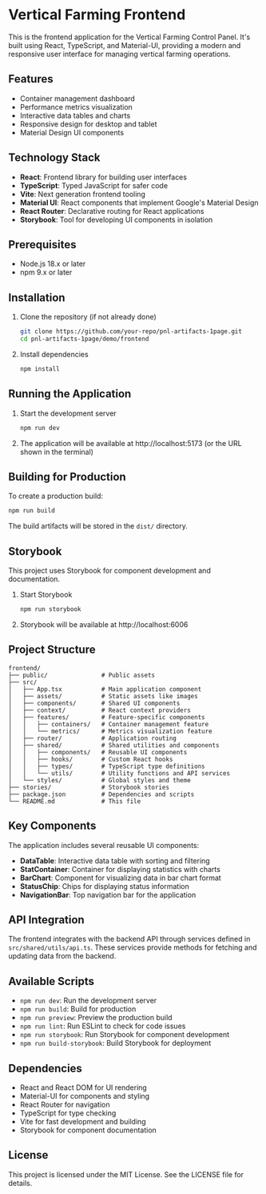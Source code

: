 # Vertical Farming Frontend

This is the frontend application for the Vertical Farming Control Panel. It's built using React, TypeScript, and Material-UI, providing a modern and responsive user interface for managing vertical farming operations.

## Features

- Container management dashboard 
- Performance metrics visualization
- Interactive data tables and charts
- Responsive design for desktop and tablet
- Material Design UI components

## Technology Stack

- **React**: Frontend library for building user interfaces
- **TypeScript**: Typed JavaScript for safer code
- **Vite**: Next generation frontend tooling
- **Material UI**: React components that implement Google's Material Design
- **React Router**: Declarative routing for React applications
- **Storybook**: Tool for developing UI components in isolation

## Prerequisites

- Node.js 18.x or later
- npm 9.x or later

## Installation

1. Clone the repository (if not already done)
   ```bash
   git clone https://github.com/your-repo/pnl-artifacts-1page.git
   cd pnl-artifacts-1page/demo/frontend
   ```

2. Install dependencies
   ```bash
   npm install
   ```

## Running the Application

1. Start the development server
   ```bash
   npm run dev
   ```

2. The application will be available at http://localhost:5173 (or the URL shown in the terminal)

## Building for Production

To create a production build:
```bash
npm run build
```

The build artifacts will be stored in the `dist/` directory.

## Storybook

This project uses Storybook for component development and documentation.

1. Start Storybook
   ```bash
   npm run storybook
   ```

2. Storybook will be available at http://localhost:6006

## Project Structure

```
frontend/
├── public/               # Public assets
├── src/
│   ├── App.tsx           # Main application component
│   ├── assets/           # Static assets like images
│   ├── components/       # Shared UI components
│   ├── context/          # React context providers
│   ├── features/         # Feature-specific components
│   │   ├── containers/   # Container management feature
│   │   └── metrics/      # Metrics visualization feature
│   ├── router/           # Application routing
│   ├── shared/           # Shared utilities and components
│   │   ├── components/   # Reusable UI components
│   │   ├── hooks/        # Custom React hooks
│   │   ├── types/        # TypeScript type definitions
│   │   └── utils/        # Utility functions and API services
│   └── styles/           # Global styles and theme
├── stories/              # Storybook stories
├── package.json          # Dependencies and scripts
└── README.md             # This file
```

## Key Components

The application includes several reusable UI components:

- **DataTable**: Interactive data table with sorting and filtering
- **StatContainer**: Container for displaying statistics with charts
- **BarChart**: Component for visualizing data in bar chart format
- **StatusChip**: Chips for displaying status information
- **NavigationBar**: Top navigation bar for the application

## API Integration

The frontend integrates with the backend API through services defined in `src/shared/utils/api.ts`. These services provide methods for fetching and updating data from the backend.

## Available Scripts

- `npm run dev`: Run the development server
- `npm run build`: Build for production
- `npm run preview`: Preview the production build
- `npm run lint`: Run ESLint to check for code issues
- `npm run storybook`: Run Storybook for component development
- `npm run build-storybook`: Build Storybook for deployment

## Dependencies

- React and React DOM for UI rendering
- Material-UI for components and styling
- React Router for navigation
- TypeScript for type checking
- Vite for fast development and building
- Storybook for component documentation

## License

This project is licensed under the MIT License. See the LICENSE file for details.